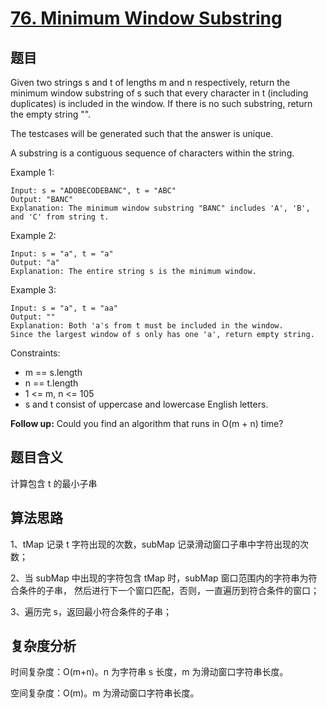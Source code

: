 # [76. Minimum Window Substring](https://leetcode.com/problems/minimum-window-substring/)

## 题目

Given two strings s and t of lengths m and n respectively, return the minimum window substring of s such that every 
character in t (including duplicates) is included in the window. If there is no such substring, return the empty string "".

The testcases will be generated such that the answer is unique.

A substring is a contiguous sequence of characters within the string.

Example 1:
```
Input: s = "ADOBECODEBANC", t = "ABC"
Output: "BANC"
Explanation: The minimum window substring "BANC" includes 'A', 'B', and 'C' from string t.
```

Example 2:
```
Input: s = "a", t = "a"
Output: "a"
Explanation: The entire string s is the minimum window.
```

Example 3:
```
Input: s = "a", t = "aa"
Output: ""
Explanation: Both 'a's from t must be included in the window.
Since the largest window of s only has one 'a', return empty string.
```

Constraints:
- m == s.length
- n == t.length
- 1 <= m, n <= 105
- s and t consist of uppercase and lowercase English letters.

**Follow up:** Could you find an algorithm that runs in O(m + n) time?

## 题目含义

计算包含 t 的最小子串

## 算法思路

1、tMap 记录 t 字符出现的次数，subMap 记录滑动窗口子串中字符出现的次数；

2、当 subMap 中出现的字符包含 tMap 时，subMap 窗口范围内的字符串为符合条件的子串，
然后进行下一个窗口匹配，否则，一直遍历到符合条件的窗口；

3、遍历完 s，返回最小符合条件的子串；

## 复杂度分析

时间复杂度：O(m+n)。n 为字符串 s 长度，m 为滑动窗口字符串长度。

空间复杂度：O(m)。m 为滑动窗口字符串长度。